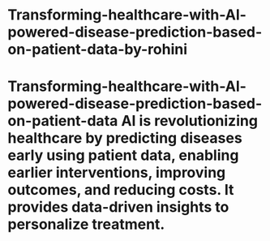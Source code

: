 # Transforming-healthcare-with-Al-powered-disease-prediction-based-on-patient-data-by-rohini
# Transforming-healthcare-with-Al-powered-disease-prediction-based-on-patient-data AI is revolutionizing healthcare by predicting diseases early using patient data, enabling earlier interventions, improving outcomes, and reducing costs. It provides data-driven insights to personalize treatment.
